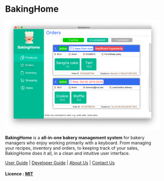 # BakingHome

![Ui](https://github.com/AY1920S1-CS2113T-T12-3/main/blob/master/docs/images/Ui.png)

**BakingHome** is a **all-in-one bakery management system** for bakery managers who enjoy working primarily with a keyboard. From managing your recipes, inventory and orders, to keeping track of your sales, BakingHome does it all, in a clean and intuitive user interface. 

[User Guide](UserGuide.md) | [Developer Guide](DeveloperGuide.adoc) | [About Us](AboutUs.adoc) | [Contact Us](ContactUs.adoc)

#### Licence : [MIT](LICENSE)
